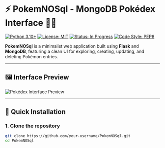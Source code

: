 # ⚡ PokemNOSql - MongoDB Pokédex Interface 🐱‍👤

[![Python 3.10+](https://img.shields.io/badge/python-3.10+-blue.svg)](https://www.python.org/downloads/)
[![License: MIT](https://img.shields.io/badge/License-MIT-yellow.svg)](https://opensource.org/licenses/MIT)
[![Status: In Progress](https://img.shields.io/badge/status-active-brightgreen)]()
[![Code Style: PEP8](https://img.shields.io/badge/code%20style-PEP8-brightgreen.svg)](https://peps.python.org/pep-0008/)

**PokemNOSql** is a minimalist web application built using **Flask** and **MongoDB**, featuring a clean UI for exploring, creating, updating, and deleting Pokémon entries.

---

## 🖼️ Interface Preview

![Pokédex Interface Preview](./c139fce8-e638-4aca-aaef-08eac1d420d0.png)

---

## 🔧 Quick Installation

### 1. Clone the repository
```bash
git clone https://github.com/your-username/PokemNOSql.git
cd PokemNOSql
